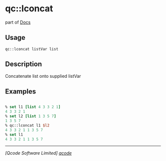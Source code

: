 qc::lconcat
===========

part of [Docs](../index.md)

Usage
-----
`
        qc::lconcat listVar list
    `

Description
-----------
Concatenate list onto supplied listVar

Examples
--------
```tcl

% set l1 [list 4 3 3 2 1]
4 3 3 2 1
% set l2 [list 1 3 5 7]
1 3 5 7
% qc::lconcat l1 $l2
4 3 3 2 1 1 3 5 7
% set l1
4 3 3 2 1 1 3 5 7
```

----------------------------------
*[Qcode Software Limited] [qcode]*

[qcode]: http://www.qcode.co.uk "Qcode Software"